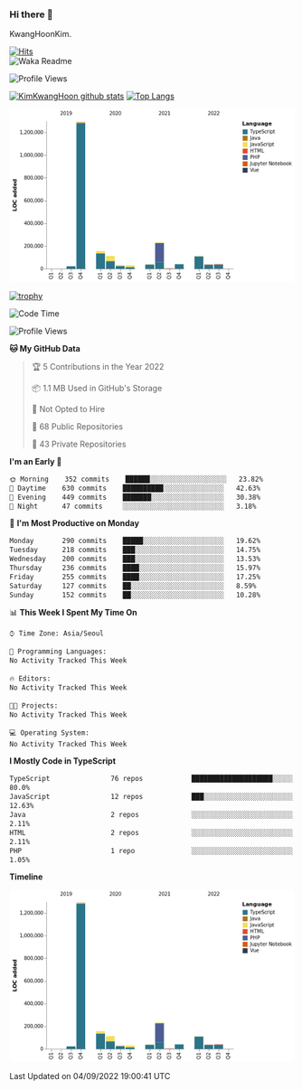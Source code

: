 ### Hi there 👋

KwangHoonKim.

[![Hits](https://hits.seeyoufarm.com/api/count/incr/badge.svg?url=https%3A%2F%2Fgithub.com%2Frhkdgns95)](https://hits.seeyoufarm.com)  
![Waka Readme](https://github.com/rhkdgns95/rhkdgns95/workflows/Waka%20Readme/badge.svg)

![Profile Views](http://img.shields.io/badge/Profile%20Views-0-blue)

[![KimKwangHoon github stats](https://github-readme-stats.vercel.app/api?username=rhkdgns95&show_icons=true)](https://github.com/rhkdgns95/github-readme-stats)   [![Top Langs](https://github-readme-stats.vercel.app/api/top-langs/?username=rhkdgns95&layout=compact)](https://github.com/rhkdgns95/github-readme-stats)   


![Chart not found](https://raw.githubusercontent.com/rhkdgns95/rhkdgns95/master/charts/bar_graph.png) 

[![trophy](https://github-profile-trophy.vercel.app/?username=rhkdgns95)](https://github.com/rhkdgns95/github-profile-trophy)

<!--START_SECTION:waka-->
![Code Time](http://img.shields.io/badge/Code%20Time-0%20secs-blue)

![Profile Views](http://img.shields.io/badge/Profile%20Views-0-blue)

**🐱 My GitHub Data** 

> 🏆 5 Contributions in the Year 2022
 > 
> 📦 1.1 MB Used in GitHub's Storage 
 > 
> 🚫 Not Opted to Hire
 > 
> 📜 68 Public Repositories 
 > 
> 🔑 43 Private Repositories  
 > 
**I'm an Early 🐤** 

```text
🌞 Morning    352 commits    ██████░░░░░░░░░░░░░░░░░░░   23.82% 
🌆 Daytime    630 commits    ██████████░░░░░░░░░░░░░░░   42.63% 
🌃 Evening    449 commits    ███████░░░░░░░░░░░░░░░░░░   30.38% 
🌙 Night      47 commits     ░░░░░░░░░░░░░░░░░░░░░░░░░   3.18%

```
📅 **I'm Most Productive on Monday** 

```text
Monday       290 commits    █████░░░░░░░░░░░░░░░░░░░░   19.62% 
Tuesday      218 commits    ███░░░░░░░░░░░░░░░░░░░░░░   14.75% 
Wednesday    200 commits    ███░░░░░░░░░░░░░░░░░░░░░░   13.53% 
Thursday     236 commits    ████░░░░░░░░░░░░░░░░░░░░░   15.97% 
Friday       255 commits    ████░░░░░░░░░░░░░░░░░░░░░   17.25% 
Saturday     127 commits    ██░░░░░░░░░░░░░░░░░░░░░░░   8.59% 
Sunday       152 commits    ██░░░░░░░░░░░░░░░░░░░░░░░   10.28%

```


📊 **This Week I Spent My Time On** 

```text
⌚︎ Time Zone: Asia/Seoul

💬 Programming Languages: 
No Activity Tracked This Week

🔥 Editors: 
No Activity Tracked This Week

🐱‍💻 Projects: 
No Activity Tracked This Week

💻 Operating System: 
No Activity Tracked This Week

```

**I Mostly Code in TypeScript** 

```text
TypeScript               76 repos            ████████████████████░░░░░   80.0% 
JavaScript               12 repos            ███░░░░░░░░░░░░░░░░░░░░░░   12.63% 
Java                     2 repos             ░░░░░░░░░░░░░░░░░░░░░░░░░   2.11% 
HTML                     2 repos             ░░░░░░░░░░░░░░░░░░░░░░░░░   2.11% 
PHP                      1 repo              ░░░░░░░░░░░░░░░░░░░░░░░░░   1.05%

```


**Timeline**

![Chart not found](https://raw.githubusercontent.com/rhkdgns95/rhkdgns95/master/charts/bar_graph.png) 


 Last Updated on 04/09/2022 19:00:41 UTC
<!--END_SECTION:waka-->
